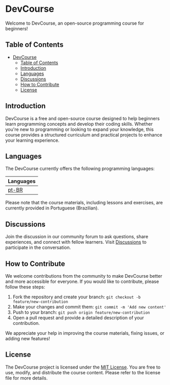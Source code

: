 # DevCourse

Welcome to DevCourse, an open-source programming course for beginners!

## Table of Contents
- [DevCourse](#devcourse)
  - [Table of Contents](#table-of-contents)
  - [Introduction](#introduction)
  - [Languages](#languages)
  - [Discussions](#discussions)
  - [How to Contribute](#how-to-contribute)
  - [License](#license)

## Introduction
DevCourse is a free and open-source course designed to help beginners learn programming concepts and develop their coding skills. Whether you're new to programming or looking to expand your knowledge, this course provides a structured curriculum and practical projects to enhance your learning experience.

## Languages
The DevCourse currently offers the following programming languages:

| Languages |
|-----------|
| [pt-BR](https://github.com/devscafecomunity/CafeWithCode_Course/tree/main/roadmap/pt/roadmap.md) |

Please note that the course materials, including lessons and exercises, are currently provided in Portuguese (Brazilian).

## Discussions
Join the discussion in our community forum to ask questions, share experiences, and connect with fellow learners. Visit [Discussions](https://github.com/orgs/devscafecomunity/discussions) to participate in the conversation.

## How to Contribute
We welcome contributions from the community to make DevCourse better and more accessible for everyone. If you would like to contribute, please follow these steps:
1. Fork the repository and create your branch: `git checkout -b feature/new-contribution`
2. Make your changes and commit them: `git commit -m 'Add new content'`
3. Push to your branch: `git push origin feature/new-contribution`
4. Open a pull request and provide a detailed description of your contribution.

We appreciate your help in improving the course materials, fixing issues, or adding new features!

## License
The DevCourse project is licensed under the [MIT License](https://github.com/devscafecomunity/CafeWithCode_Course/blob/main/LICENSE). You are free to use, modify, and distribute the course content. Please refer to the license file for more details.